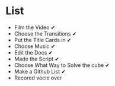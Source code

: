 # List
- Film the Video ✔
- Choose the Transitions ✔
- Put the Title Cards in ✔
- Choose Music ✔
- Edit the Docs ✔
- Made the Script ✔
- Choose What Way to Solve the cube ✔
- Make a Github List ✔
- Recored vocie over 
